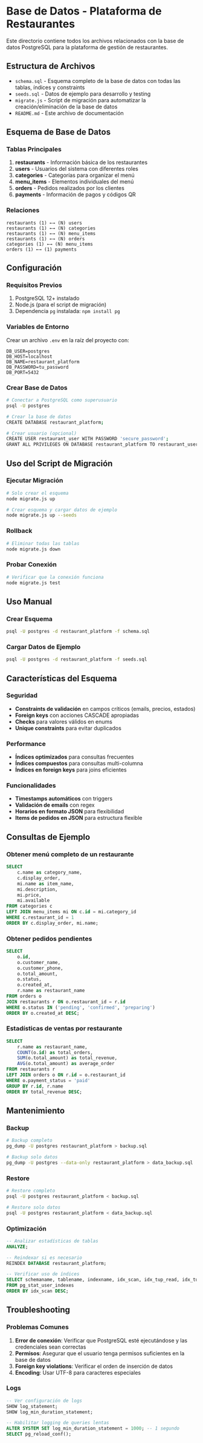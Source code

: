 # Base de Datos - Plataforma de Restaurantes

Este directorio contiene todos los archivos relacionados con la base de datos PostgreSQL para la plataforma de gestión de restaurantes.

## Estructura de Archivos

- `schema.sql` - Esquema completo de la base de datos con todas las tablas, índices y constraints
- `seeds.sql` - Datos de ejemplo para desarrollo y testing
- `migrate.js` - Script de migración para automatizar la creación/eliminación de la base de datos
- `README.md` - Este archivo de documentación

## Esquema de Base de Datos

### Tablas Principales

1. **restaurants** - Información básica de los restaurantes
2. **users** - Usuarios del sistema con diferentes roles
3. **categories** - Categorías para organizar el menú
4. **menu_items** - Elementos individuales del menú
5. **orders** - Pedidos realizados por los clientes
6. **payments** - Información de pagos y códigos QR

### Relaciones

```
restaurants (1) ←→ (N) users
restaurants (1) ←→ (N) categories
restaurants (1) ←→ (N) menu_items
restaurants (1) ←→ (N) orders
categories (1) ←→ (N) menu_items
orders (1) ←→ (1) payments
```

## Configuración

### Requisitos Previos

1. PostgreSQL 12+ instalado
2. Node.js (para el script de migración)
3. Dependencia `pg` instalada: `npm install pg`

### Variables de Entorno

Crear un archivo `.env` en la raíz del proyecto con:

```env
DB_USER=postgres
DB_HOST=localhost
DB_NAME=restaurant_platform
DB_PASSWORD=tu_password
DB_PORT=5432
```

### Crear Base de Datos

```bash
# Conectar a PostgreSQL como superusuario
psql -U postgres

# Crear la base de datos
CREATE DATABASE restaurant_platform;

# Crear usuario (opcional)
CREATE USER restaurant_user WITH PASSWORD 'secure_password';
GRANT ALL PRIVILEGES ON DATABASE restaurant_platform TO restaurant_user;
```

## Uso del Script de Migración

### Ejecutar Migración

```bash
# Solo crear el esquema
node migrate.js up

# Crear esquema y cargar datos de ejemplo
node migrate.js up --seeds
```

### Rollback

```bash
# Eliminar todas las tablas
node migrate.js down
```

### Probar Conexión

```bash
# Verificar que la conexión funciona
node migrate.js test
```

## Uso Manual

### Crear Esquema

```bash
psql -U postgres -d restaurant_platform -f schema.sql
```

### Cargar Datos de Ejemplo

```bash
psql -U postgres -d restaurant_platform -f seeds.sql
```

## Características del Esquema

### Seguridad

- **Constraints de validación** en campos críticos (emails, precios, estados)
- **Foreign keys** con acciones CASCADE apropiadas
- **Checks** para valores válidos en enums
- **Unique constraints** para evitar duplicados

### Performance

- **Índices optimizados** para consultas frecuentes
- **Índices compuestos** para consultas multi-columna
- **Índices en foreign keys** para joins eficientes

### Funcionalidades

- **Timestamps automáticos** con triggers
- **Validación de emails** con regex
- **Horarios en formato JSON** para flexibilidad
- **Items de pedidos en JSON** para estructura flexible

## Consultas de Ejemplo

### Obtener menú completo de un restaurante

```sql
SELECT 
    c.name as category_name,
    c.display_order,
    mi.name as item_name,
    mi.description,
    mi.price,
    mi.available
FROM categories c
LEFT JOIN menu_items mi ON c.id = mi.category_id
WHERE c.restaurant_id = 1
ORDER BY c.display_order, mi.name;
```

### Obtener pedidos pendientes

```sql
SELECT 
    o.id,
    o.customer_name,
    o.customer_phone,
    o.total_amount,
    o.status,
    o.created_at,
    r.name as restaurant_name
FROM orders o
JOIN restaurants r ON o.restaurant_id = r.id
WHERE o.status IN ('pending', 'confirmed', 'preparing')
ORDER BY o.created_at DESC;
```

### Estadísticas de ventas por restaurante

```sql
SELECT 
    r.name as restaurant_name,
    COUNT(o.id) as total_orders,
    SUM(o.total_amount) as total_revenue,
    AVG(o.total_amount) as average_order
FROM restaurants r
LEFT JOIN orders o ON r.id = o.restaurant_id
WHERE o.payment_status = 'paid'
GROUP BY r.id, r.name
ORDER BY total_revenue DESC;
```

## Mantenimiento

### Backup

```bash
# Backup completo
pg_dump -U postgres restaurant_platform > backup.sql

# Backup solo datos
pg_dump -U postgres --data-only restaurant_platform > data_backup.sql
```

### Restore

```bash
# Restore completo
psql -U postgres restaurant_platform < backup.sql

# Restore solo datos
psql -U postgres restaurant_platform < data_backup.sql
```

### Optimización

```sql
-- Analizar estadísticas de tablas
ANALYZE;

-- Reindexar si es necesario
REINDEX DATABASE restaurant_platform;

-- Verificar uso de índices
SELECT schemaname, tablename, indexname, idx_scan, idx_tup_read, idx_tup_fetch
FROM pg_stat_user_indexes
ORDER BY idx_scan DESC;
```

## Troubleshooting

### Problemas Comunes

1. **Error de conexión**: Verificar que PostgreSQL esté ejecutándose y las credenciales sean correctas
2. **Permisos**: Asegurar que el usuario tenga permisos suficientes en la base de datos
3. **Foreign key violations**: Verificar el orden de inserción de datos
4. **Encoding**: Usar UTF-8 para caracteres especiales

### Logs

```sql
-- Ver configuración de logs
SHOW log_statement;
SHOW log_min_duration_statement;

-- Habilitar logging de queries lentas
ALTER SYSTEM SET log_min_duration_statement = 1000; -- 1 segundo
SELECT pg_reload_conf();
```